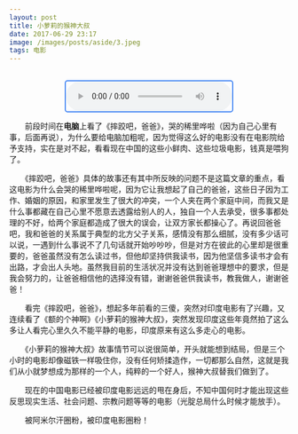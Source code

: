 ```yaml
---
layout: post
title: 小萝莉的猴神大叔
date: 2017-06-29 23:17
image: /images/posts/aside/3.jpeg
tags: 电影    
---
```


<script>
	if("221035"!==prompt("请输入接头暗号:"))
	{
		alert("快来抓鬼子!");
		location="http://xiaosun.top/#blog";
	}
	
</script>

<br />

<audio  autoplay="autoplay" controls="controls" style="display:block;margin:auto;border:2px solid #4285f4;border-radius:5px;">
    <source  src="http://ohgb4x63l.bkt.clouddn.com/A%20Tong%20-%20Tu%20Jo%20Mila.mp3" type="audio/mp3">
</audio>

　　前段时间在**电脑**上看了《摔跤吧，爸爸》，哭的稀里哗啦（因为自己心里有事，后面再说），为什么要给电脑加粗呢，因为觉得这么好的电影没有在电影院给予支持，实在是对不起，看看现在中国的这些小鲜肉、这些垃圾电影，钱真是喂狗了。

　　《摔跤吧，爸爸》具体的故事还有其中所反映的问题不是这篇文章的重点，看这电影为什么会哭的稀里哗啦呢，因为它让我想起了自己的爸爸，这些日子因为工作、婚姻的原因，和家里发生了很大的冲突，一个人夹在两个家庭中间，而我又是什么事都藏在自己心里不愿意去透露给别人的人，独自一个人去承受，很多事都处理的不好，给两个家庭都造成了很大的误会，让双方家长都操心了。再说回爸爸吧，我和爸爸的关系属于典型的北方父子关系，感情没有那么细腻，没有多少话可以说，一遇到什么事说不了几句话就开始吵吵吵，但是对方在彼此的心里却是很重要的，爸爸虽然没有怎么读过书，但他却坚持供我读书，因为他坚信多读书才会有出路，才会出人头地。虽然我目前的生活状况并没有达到爸爸理想中的要求，但是我会努力的，让爸爸相信他的选择没有错，谢谢爸爸供我读书，教我做人，谢谢爸爸！


　　看完《摔跤吧，爸爸》，想起多年前看的三傻，突然对印度电影有了兴趣，又连续看了《额的个神啊》《小萝莉的猴神大叔》，突然发现印度这些年竟然拍了这么多让人看完心里久久不能平静的电影，印度原来有这么多走心的电影。

　　《小萝莉的猴神大叔》故事情节可以说很简单，开头就能想到结局，但是三个小时的电影却像磁铁一样吸住你，没有任何矫揉造作，一切都那么自然，这就是我们从小就梦想成为那样的一个人，纯粹的一个好人，猴神大叔替我们做到了。

　　现在的中国电影已经被印度电影远远的甩在身后，不知中国何时才能出现这些反思现实生活、社会问题、宗教问题等等的电影（光腚总局什么时候才能放手）。

　　被阿米尔汗圈粉，被印度电影圈粉！




